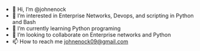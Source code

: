 - 👋 Hi, I’m @johnenock
- 👀 I’m interested in Enterprise Networks, Devops, and scripting in Python and Bash
- 🌱 I’m currently learning Python programing
- 💞️ I’m looking to collaborate on Enterprise networks and Python
- 📫 How to reach me johnenock09@gmail.com

<!---
johnenock/johnenock is a ✨ special ✨ repository because its `README.md` (this file) appears on your GitHub profile.
You can click the Preview link to take a look at your changes.
--->
